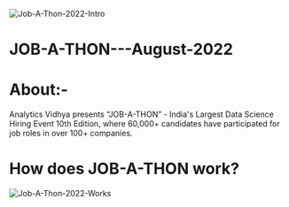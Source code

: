![Job-A-Thon-2022-Intro](https://user-images.githubusercontent.com/84449238/179400473-36e09dcd-5797-4708-9902-096f79cfac83.JPG)
# JOB-A-THON---August-2022

# About:-
Analytics Vidhya presents “JOB-A-THON” - India's Largest Data Science Hiring Event 10th Edition, where 60,000+ candidates have participated for job roles in over 100+ companies.

# How does JOB-A-THON work?
![Job-A-Thon-2022-Works](https://user-images.githubusercontent.com/84449238/179400517-c585b5f5-0706-45c1-9813-f3a5c96826ea.JPG)
